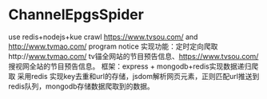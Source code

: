 # ChannelEpgsSpider
use redis+nodejs+kue crawl https://www.tvsou.com/ and http://www.tvmao.com/  program notice
实现功能：定时定向爬取http://www.tvmao.com/  tv锚全网站的节目预告信息、https://www.tvsou.com/ 搜视网全站的节目预告信息。
框架：express + mongodb+redis实现数据递归爬取
采用redis 实现key去重和url的存储，jsdom解析网页元素，正则匹配url推送到redis队列，mongodb存储数据爬取到的数据。
